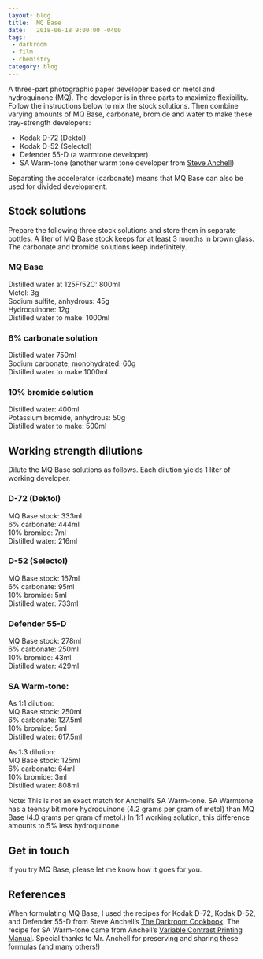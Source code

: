 ```yaml
---
layout: blog
title:  MQ Base
date:   2018-06-18 9:00:00 -0400
tags: 
 - darkroom 
 - film
 - chemistry
category: blog
---
```


A three-part photographic paper developer based on metol and hydroquinone (MQ). The developer is in three parts to maximize flexibility. Follow the instructions below to mix the stock solutions. Then combine varying amounts of MQ Base, carbonate, bromide and water to make these tray-strength developers:

- Kodak D-72 (Dektol)
- Kodak D-52 (Selectol)
- Defender 55-D (a warmtone developer)
- SA Warm-tone (another warm tone developer from [Steve Anchell](https://anchellworkshops.com/about/steve-anchell/))

Separating the accelerator (carbonate) means that MQ Base can also be used for divided development. 

## Stock solutions

Prepare the following three stock solutions and store them in separate bottles. A liter of MQ Base stock keeps for at least 3 months in brown glass. The carbonate and bromide solutions keep indefinitely.

### MQ Base
Distilled water at 125F/52C: 800ml  
Metol:                         3g  
Sodium sulfite, anhydrous: 45g  
Hydroquinone: 12g  
Distilled water to make: 1000ml  


### 6% carbonate solution
Distilled water 750ml  
Sodium carbonate, monohydrated:	60g  
Distilled water to make 1000ml  

### 10% bromide solution
Distilled water: 400ml  
Potassium bromide, anhydrous: 50g  
Distilled water to make: 500ml  

## Working strength dilutions

Dilute the MQ Base solutions as follows. Each dilution yields 1 liter of working developer.

### D-72 (Dektol)
MQ Base stock: 333ml  
6% carbonate: 444ml  
10% bromide: 7ml  
Distilled water: 216ml  

### D-52 (Selectol)
MQ Base stock: 167ml  
6% carbonate: 95ml  
10% bromide: 5ml  
Distilled water: 733ml  

### Defender 55-D
MQ Base stock: 278ml  
6% carbonate: 250ml  
10% bromide: 43ml  
Distilled water: 429ml  

### SA Warm-tone:
As 1:1 dilution:  
MQ Base stock: 250ml  
6% carbonate: 127.5ml  
10% bromide: 5ml  
Distilled water: 617.5ml  

As 1:3 dilution:  
MQ Base stock: 125ml  
6% carbonate: 64ml  
10% bromide: 3ml  
Distilled water: 808ml  

Note: This is not an exact match for Anchell’s SA Warm-tone. SA Warmtone has a teensy bit more hydroquinone (4.2 grams per gram of metol) than MQ Base (4.0 grams per gram of metol.) In 1:1 working solution, this difference amounts to 5%  less hydroquinone. 

## Get in touch
If you try MQ Base, please let me know how it goes for you. 

## References

When formulating MQ Base, I used the recipes for Kodak D-72, Kodak D-52, and Defender 55-D from Steve Anchell’s [The Darkroom Cookbook](https://www.amazon.com/gp/product/1138959189/). The recipe for SA Warm-tone came from Anchell’s [Variable Contrast Printing Manual](https://www.amazon.com/gp/product/0240802594/). Special thanks to Mr. Anchell for preserving and sharing these formulas (and many others!)
